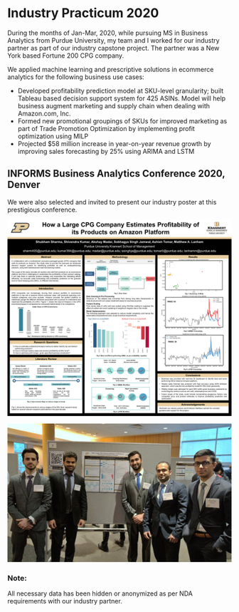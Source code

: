 # Industry Practicum 2020

During the months of Jan-Mar, 2020, while pursuing MS in Business Analytics from Purdue University, my team and I worked for our industry partner as part of our industry capstone project. The partner was a New York based Fortune 200 CPG company.

We applied machine learning and prescriptive solutions in ecommerce analytics for the following business use cases:

  - Developed profitability prediction model at SKU-level granularity; built Tableau based decision support system for 425 ASINs. Model will help business augment marketing and supply chain when dealing with Amazon.com, Inc.
  - Formed new promotional groupings of SKUs for improved marketing as part of Trade Promotion Optimization by implementing profit    optimization using MILP
  - Projected $58 million increase in year-on-year revenue growth by improving sales forecasting by 25% using ARIMA and LSTM
  
## INFORMS Business Analytics Conference 2020, Denver

We were also selected and invited to present our industry poster at this prestigious conference. 


![INFORMS Poster](https://github.com/akshay-madar/industryPracticum-fortune200-CPG-amazonProfitability/blob/master/Industry%20Poster.jpg)

![Presentation](https://github.com/akshay-madar/industryPracticum-fortune200-CPG-amazonProfitability/blob/master/Poster%20Presentation%20at%20Expo.jpg)


### Note:
All necessary data has been hidden or anonymized as per NDA requirements with our industry partner.
